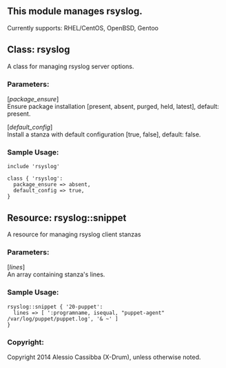 ## This module manages rsyslog.

Currently supports: RHEL/CentOS, OpenBSD, Gentoo

## Class: rsyslog

A class for managing rsyslog server options.

### Parameters:
[*package_ensure*]  
  Ensure package installation [present, absent, purged, held, latest], default: present.

[*default_config*]  
  Install a stanza with default configuration [true, false], default: false.

### Sample Usage:

```
include 'rsyslog'
```

 ```puppet
 class { 'rsyslog':
   package_ensure => absent,
   default_config => true,
 }
 ```
## Resource: rsyslog::snippet

A resource for managing rsyslog client stanzas

### Parameters:
  [*lines*]  
    An array containing stanza's lines.

### Sample Usage:

 ```puppet
 rsyslog::snippet { '20-puppet':
   lines => [ ':programname, isequal, "puppet-agent" /var/log/puppet/puppet.log', '& ~' ]
 }
 ```

### Copyright:
Copyright 2014 Alessio Cassibba (X-Drum), unless otherwise noted.
